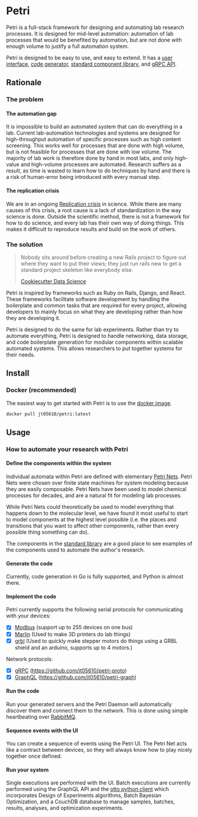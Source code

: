# Petri

Petri is a full-stack framework for designing and automating lab research processes. It is designed for mid-level
automation: automation of lab processes that would be benefited by automation, but are not done with enough volume to
justify a full automation system.

Petri is designed to be easy to use, and easy to extend. It has a [user interface](https://github.com/jt05610/petri-ui),
[code generator](https://github.com/jt05610/petri-codegen), [standard component library](https://github.com/jt05610/petri-std),
and [gRPC API](https://github.com/jt05610/otto).

## Rationale

### The problem

#### The automation gap

It is impossible to build an automated system that can do everything in a lab. Current lab-automation technologies and
systems are designed for high-throughput automation of specific processes such as high content screening. This works
well for processes that are done with high volume, but is not feasible for processes that are done with low volume. The
majority of lab work is therefore done by hand in most labs, and only high-value and high-volume processes are
automated. Research suffers as a result, as time is wasted to learn how to do techniques by hand and there is a risk of
human-error being introduced with every manual step.

#### The replication crisis

We are in an ongoing [Replication crisis](https://en.wikipedia.org/wiki/Replication_crisis) in science. While there are
many causes of this crisis, a root cause is a lack of standardization in the way science is done. Outside the scientific
method, there is not a framework for how to do science, and every lab has their own way of doing things. This makes it
difficult to reproduce results and build on the work of others.

### The solution

> Nobody sits around before creating a new Rails project to figure out where they want to put their views; they just run
> rails new to get a standard project skeleton like everybody else.
>
> [Cookiecutter Data Science](http://drivendata.github.io/cookiecutter-data-science/#other-people-will-thank-you)

Petri is inspired by frameworks such as Ruby on Rails, Django, and React. These frameworks facilitate software
development by handling the boilerplate and common tasks that are required for every project, allowing developers to
mainly focus on what they are developing rather than how they are developing it.

Petri is designed to do the same for lab experiments. Rather than try to automate everything, Petri is designed to
handle networking, data storage, and code boilerplate generation for modular components within scalable automated
systems. This allows researchers to put together systems for their needs.

## Install

### Docker (recommended)

The easiest way to get started with Petri is to use the [docker image](https://hub.docker.com/r/jt05610/petri).

```bash
docker pull jt05610/petri:latest
```

## Usage

### How to automate your research with Petri

#### Define the components within the system

Individual automata within Petri are defined with elementary [Petri Nets](https://en.wikipedia.org/wiki/Petri_net).
Petri Nets
were chosen over finite state machines for system modeling because they are easily composable. Petri Nets have been used
to model chemical processes for decades, and are a natural fit for modeling lab processes.

While Petri Nets could theoretically be used to model everything that happens down to the molecular level, we have found
it most useful to start to model components at the highest level possible (i.e. the places and transitions that you want
to affect other components, rather than every possible thing something can do).

The components in the [standard library](https://github.com/jt05610/petri-std) are a good place to see examples of the
components used to automate the author's research.

#### Generate the code

Currently, code generation in Go is fully supported, and Python is almost there.

#### Implement the code

Petri currently supports the following serial protocols for communicating with your devices:

- [x] [Modbus](https://en.wikipedia.org/wiki/Modbus) (support up to 255 devices on one bus)
- [x] [Marlin](https://marlinfw.org/) (Used to make 3D printers do lab things)
- [x] [grbl](https://github.com/grbl/grbl) (Used to quickly make stepper motors do things using a GRBL shield and an
  arduino, supports up to 4 motors.)

Network protocols:

- [x] [gRPC](https://grpc.io/) (https://github.com/jt05610/petri-proto)
- [x] [GraphQL](https://graphql.org/) (https://github.com/jt05610/petri-graph)

#### Run the code

Run your generated servers and the Petri Daemon will automatically discover them and connect them to the network. This
is done using simple heartbeating over [RabbitMQ](https://www.rabbitmq.com/).

#### Sequence events with the UI

You can create a sequence of events using the Petri UI. The Petri Net acts like a contract between devices, so they will
always know how to play nicely together once defined.

#### Run your system

Single executions are performed with the UI. Batch executions are currently performed using the
GraphQL API and the [otto python client](https://www.github.com/jt05610/otto) which incorporates Design of Experiments
algorithms, Batch Bayesian Optimization, and a CouchDB database to manage samples, batches, results, analyses, and
optimization experiments.

